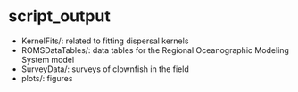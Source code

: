 # script_output

* KernelFits/: related to fitting dispersal kernels
* ROMSDataTables/: data tables for the Regional Oceanographic Modeling System model
* SurveyData/: surveys of clownfish in the field
* plots/: figures
